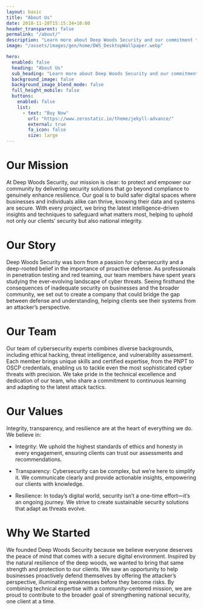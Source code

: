 ```yaml
---
layout: basic
title: "About Us"
date: 2018-11-28T15:15:34+10:00
header_transparent: false
permalink: "/about/"
description: "Learn more about Deep Woods Security and our commitment to providing top-notch cybersecurity services."
image: "/assets/images/gen/home/DWS_DesktopWallpaper.webp"

hero:
  enabled: false
  heading: "About Us"
  sub_heading: "Learn more about Deep Woods Security and our commitment to providing top-notch cybersecurity services."
  background_image: false
  background_image_blend_mode: false
  full_height_mobile: false
  buttons:
    enabled: false
    list:
      - text: "Buy Now"
        url: "https://www.zerostatic.io/theme/jekyll-advance/"
        external: true
        fa_icon: false
        size: large
---
```


# Our Mission

At Deep Woods Security, our mission is clear: to protect and empower our community by delivering security solutions that go beyond compliance to genuinely enhance resilience. Our goal is to build safer digital spaces where businesses and individuals alike can thrive, knowing their data and systems are secure. With every project, we bring the latest intelligence-driven insights and techniques to safeguard what matters most, helping to uphold not only our clients’ security but also national integrity.

# Our Story

Deep Woods Security was born from a passion for cybersecurity and a deep-rooted belief in the importance of proactive defense. As professionals in penetration testing and red teaming, our team members have spent years studying the ever-evolving landscape of cyber threats. Seeing firsthand the consequences of inadequate security on businesses and the broader community, we set out to create a company that could bridge the gap between defense and understanding, helping clients see their systems from an attacker’s perspective.

# Our Team

Our team of cybersecurity experts combines diverse backgrounds, including ethical hacking, threat intelligence, and vulnerability assessment. Each member brings unique skills and certified expertise, from the PNPT to OSCP credentials, enabling us to tackle even the most sophisticated cyber threats with precision. We take pride in the technical excellence and dedication of our team, who share a commitment to continuous learning and adapting to the latest attack tactics.

# Our Values

Integrity, transparency, and resilience are at the heart of everything we do. We believe in:

- Integrity: We uphold the highest standards of ethics and honesty in every engagement, ensuring clients can trust our assessments and recommendations.

- Transparency: Cybersecurity can be complex, but we’re here to simplify it. We communicate clearly and provide actionable insights, empowering our clients with knowledge.

- Resilience: In today’s digital world, security isn’t a one-time effort—it’s an ongoing journey. We strive to create sustainable security solutions that adapt as threats evolve.

# Why We Started

We founded Deep Woods Security because we believe everyone deserves the peace of mind that comes with a secure digital environment. Inspired by the natural resilience of the deep woods, we wanted to bring that same strength and protection to our clients. We saw an opportunity to help businesses proactively defend themselves by offering the attacker’s perspective, illuminating weaknesses before they become risks. By combining technical expertise with a community-centered mission, we are proud to contribute to the broader goal of strengthening national security, one client at a time.
